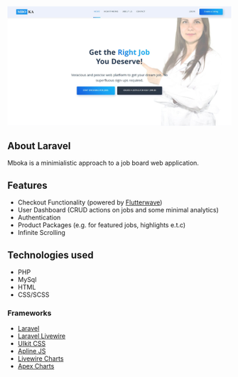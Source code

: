 <p align="center"><a href="https://bonge-inc.co.ke" target="_blank"><img src="https://github.com/bonge-ian/mboka/blob/master/landing-page-screenshot.jpeg"></a></p>

## About Laravel

Mboka is a minimialistic approach to a job board web application.

## Features

-   Checkout Functionality (powered by [Flutterwave](https://www.flutterwave.com))
-   User Dashboard (CRUD actions on jobs and some minimal analytics)
-   Authentication
-   Product Packages (e.g. for featured jobs, highlights e.t.c)
-   Infinite Scrolling

## Technologies used

-   PHP
-   MySql
-   HTML
-   CSS/SCSS

### Frameworks

-   [Laravel](https://www.laravel.com)
-   [Laravel Livewire](https://www.laravel-livewire.com)
-   [UIkit CSS](https://www.getuikit.com)
-   [Apline JS](https://www.alpinejs.dev)
-   [Livewire Charts](https://github.com/asantibanez/livewire-charts)
-   [Apex Charts](https://apexcharts.com/)
